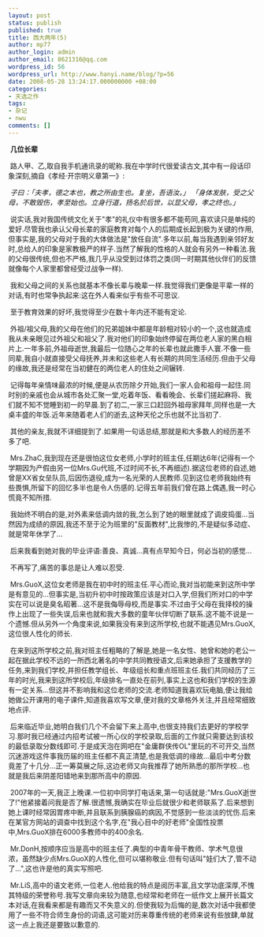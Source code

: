 ```yaml
---
layout: post
status: publish
published: true
title: 西大两年(5)
author: mp77
author_login: admin
author_email: 8621316@qq.com
wordpress_id: 56
wordpress_url: http://www.hanyi.name/blog/?p=56
date: 2008-05-28 13:24:17.000000000 +08:00
categories:
- 天选之作
tags:
- 杂记
- nwu
comments: []
---
```

 <strong>几位长辈</strong>

 路人甲、乙,取自我手机通讯录的昵称.我在中学时代很爱读古文,其中有一段话印象深刻,摘自《孝经·开宗明义章第一》:

 <em>子曰：「夫孝，德之本也，教之所由生也。复坐，吾语汝。」
「身体发肤，受之父母，不敢毁伤，孝至始也。立身行道，扬名於后世，以显父母，孝之终也。」 </em>

<em> </em>说实话,我对我国传统文化关于"孝"的礼仪中有很多都不能苟同,喜欢读只是单纯的爱好.尽管我也承认父母长辈的家庭教育对每个人的后期成长起到极为关键的作用,但事实是,我的父母对于我的大体做法是"放任自流".多年以前,每当我遇到亲邻好友时,总给人的印象是家教极严的样子.当然了解我的性格的人就会有另外一种看法.我的父母很传统,但也不严格,我几乎从没受到过体罚之类(同一时期其他伙伴们的反馈就像每个人家里都曾经受过战争一样).

 我和父母之间的关系也就基本不像长辈与晚辈一样.我觉得我们更像是平辈一样的对话,有时也常争执起来:这在外人看来似乎有些不可思议.

 至于教育效果的好坏,我觉得至少在数十年内还不能有定论.

 外祖/祖父母,我的父母在他们的兄弟姐妹中都是年龄相对较小的一个,这也就造成我从未亲眼见过外祖父和祖父了.我对他们的印象始终停留在两位老人家的黑白相片上.一年多前,外祖母逝世,我最后一位随心之年的长辈也就此撒手人寰.不像一些同辈,我自小就直接受父母抚养,并未和这些老人有长期的共同生活经历.但由于父母的缘故,我还是经常在当初健在的两位老人的住处之间辗转.

 记得每年亲情味最浓的时候,便是从农历除夕开始,我们一家人会和祖母一起住.同时别的亲戚也会从城市各处汇聚一堂,吃着年饭、看看晚会、长辈们搓起麻将、我们就不知不觉睡到初一的早晨.到了初二,一家三口赶回外祖母家拜年,同样也是一大桌丰盛的年饭.近年来随着老人们的逝去,这种天伦之乐也就不比当初了.

 其他的亲友,我就不详细提到了.如果用一句话总结,那就是和大多数人的经历差不多了吧.

 Mrs.ZhaC,我到现在还是很怕这位女老师,小学时的班主任,任期达6年(记得有一个学期因为产假由另一位Mrs.Gu代班,不过时间不长,不再细述).据这位老师的自述,她曾是XX省女垒队员,后因伤退役,成为一名光荣的人民教师.见到这位老师我始终有些畏惧,所留下的回忆多半也是令人伤感的.记得五年前我们曾在路上偶遇,我一时心慌竟不知所措.

 我始终不明白的是,对外素来低调内敛的我,怎么到了她的眼里就成了调皮捣蛋...当然因为成绩的原因,我还不至于沦为班里的"反面教材",比我惨的,不是疑似多动症、就是常年休学了...

 后来我看到她对我的毕业评语:善良、真诚...真有点早知今日，何必当初的感觉...

 不再写了,痛苦的事总是让人难以忍受.

 Mrs.GuoX,这位女老师是我在初中时的班主任.平心而论,我对当初能来到这所中学是有意见的...但事实是,当初升初中时按政策应该是对口入学,但我们所对口的中学实在可以说是臭名昭著...这不是我侮辱母校,而是事实.不过由于父母在我择校的操作上出现了一些失误,后来也就和我大多数的童年伙伴切断了联系.这不能不说是一个遗憾.但从另外一个角度来说,如果我没有来到这所学校,也就不能遇见Mrs.GuoX,这位很人性化的师长.

 在来到这所学校之前,我对班主任粗略的了解是,她是一名女性、她曾和她的老公一起在据此学校不远的一所西北著名的中学共同教授语文,后来她承担了支援教学的任务,来到我们学校,并担任教学组长、年级组长和重点班班主任.我们共同经历了三年的时光,我来到这所学校后,年级排名一直处在前列,事实上这也和我们学校的生源有一定关系...但这并不影响我和这位老师的交流.老师知道我喜欢玩电脑,便让我给她做公开课用的电子课件,知道我喜欢写文章,便对我的文章格外关注,并且经常细致地点评.

 后来临近毕业,她明白我们几个不会留下来上高中,也很支持我们去更好的学校学习.那时我已经通过内招考试被一所心仪的学校录取,后面的工作就只需要达到该校的最低录取分数线即可.于是成天泡在网吧在"金庸群侠传OL"里玩的不可开交,当然沉迷游戏这件事我历届的班主任都不真正清楚,也是我低调的缘故...最后中考分数竟差了十几分...正一筹莫展之际,这边老师又向我推荐了她所熟悉的那所学校...也就是我后来阴差阳错地来到那所高中的原因.

 2007年的一天,我正上晚课.一位初中同学打电话来,第一句话就是:"Mrs.GuoX逝世了!"他紧接着问我是否了解.很遗憾,我确实在毕业后就很少和老师联系了.后来想到她上课时经常因胃疼中断,并且联系到胰腺癌的病因,不觉感到一些淡淡的忧伤.后来在某官方网站的调查中找到这个名字,在"我心目中的好老师"全国性投票中,Mrs.GuoX排在6000多教师中的400余名.

 Mr.DonH,按顺序应当是高中的班主任了.典型的中青年骨干教师、学术气息很浓，虽然缺少点Mrs.GuoX的人性化,但可以堪称敬业.但有句话叫"娃们大了,管不动了...",这也许是他的真实写照吧.

 Mr.LiS,高中的语文老师,一位老人.他给我的特点是阅历丰富,且文学功底深厚,不愧其特级的荣誉称号.我写文章向来较为随意,也经常和老师在一纸作文上展开长篇文本对话,在我看来都是有趣而又不失意义的.但使我较为后悔的是,数次对话中我都使用了一些不符合师生身份的词语,这可能对历来尊重传统的老师来说有些放肆,单就这一点上我还是要致以歉意的.
